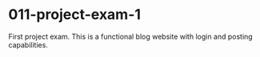 # 011-project-exam-1
First project exam. This is a functional blog website with login and posting capabilities.
